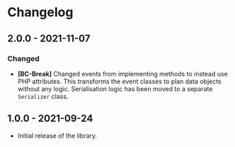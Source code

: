 # Changelog

## 2.0.0 - 2021-11-07

### Changed

- **[BC-Break]** Changed events from implementing methods to instead use PHP attributes. This transforms the event 
  classes to plan data objects without any logic. Serialisation logic has been moved to a separate `Serializer` class.

## 1.0.0 - 2021-09-24

- Initial release of the library.
